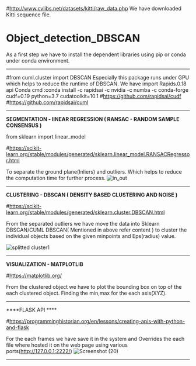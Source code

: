 #http://www.cvlibs.net/datasets/kitti/raw_data.php
We have downloaded Kitti sequence file.

# Object_detection_DBSCAN
As a first step we have to install the dependent libraries using pip or conda under conda environment.


-----------------------------------------------------------------------------------------------------------

#from cuml.cluster import DBSCAN
Especially this package runs under GPU which helps to reduce the runtime of DBSCAN.
We have import Rapids.0.18 api
Conda cmd :conda install -c rapidsai -c nvidia -c numba -c conda-forge cudf=0.19 python=3.7 cudatoolkit=10.1
#https://github.com/rapidsai/cudf
#https://github.com/rapidsai/cuml 

----------------------------------------------------------------------------------------------------------------------

**SEGMENTATION - lINEAR REGRESSION ( RANSAC - RANDOM SAMPLE CONSENSUS )**

from sklearn import linear_model

#https://scikit-learn.org/stable/modules/generated/sklearn.linear_model.RANSACRegressor.html

To separate the ground plane(Inliers) and outliers. Which helps to reduce the computation time for further process.
![in_out](https://user-images.githubusercontent.com/84854222/119775054-b2ffea80-bee0-11eb-829f-51f3488bf8af.png)


----------------------------------------------------------------------------------------------------------------------


**CLUSTERING - DBSCAN ( DENSITY BASED CLUSTERING AND NOISE )**


#https://scikit-learn.org/stable/modules/generated/sklearn.cluster.DBSCAN.html

From the separated outliers we have move the data into Sklearn DBSCAN/CUML DBSCAN( Mentioned in above refer content )
to cluster the individual objects based on the given minpoints and Eps(radius) value.


![splitted cluster1](https://user-images.githubusercontent.com/84854222/119775076-ba26f880-bee0-11eb-9371-eb86186b17d8.png)

----------------------------------------------------------------------------------------------------------------------

**VISUALIZATION - MATPLOTLIB**

#https://matplotlib.org/

From the clustered object we have to plot the bounding box on top of the each clustered object.
Finding the min,max for the each axis(XYZ). 


----------------------------------------------------------------------------------------------------------------------

****FLASK API ****

#https://programminghistorian.org/en/lessons/creating-apis-with-python-and-flask

For the each frames we have save it in the system and Overrides the each file where hosted it on the web page using various ports(http://127.0.0.1:2222/)
![Screenshot (20)](https://user-images.githubusercontent.com/84854222/119775119-cca13200-bee0-11eb-96e5-3551c4745a02.png)


----------------------------------------------------------------------------------------------------------------------








